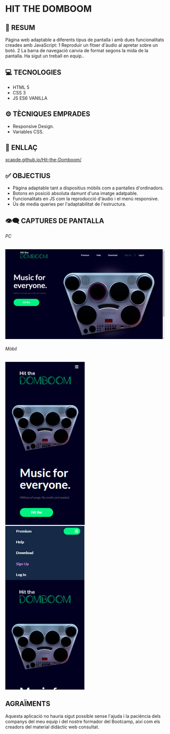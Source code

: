 # HIT THE DOMBOOM

## 📜 RESUM
Pàgina web adaptable a diferents tipus de pantalla i amb dues funcionalitats creades amb JavaScript: 
1 Reproduir un fitxer d'àudio al apretar sobre un botó.
2 La barra de navegació canvia de format segons la mida de la pantalla.
Ha sigut un treball en equip..

## 💻 TECNOLOGIES
- HTML 5
- CSS 3
- JS ES6  VANILLA

## ⚙️ TÈCNIQUES EMPRADES
- Responsive Design.
- Variables CSS.

## 🔗 ENLLAÇ
[xcapde.github.io/Hit-the-Domboom/ ](https://xcapde.github.io/Hit-the-Domboom// "xcapde.github.io/Hit-the-Domboom/")

## ✅ OBJECTIUS
- Pàgina adaptable tant a dispositius mòbils com a pantalles d'ordinadors.
- Botons en posició absoluta damunt d'una imatge adatpable.
- Funcionalitats en JS com la reproducció d'àudio i el menú responsive.
- Ús de media queries per l'adaptabilitat de l'estructura.

## 👁️‍🗨️ CAPTURES DE PANTALLA

###### PC
![Principal](/Imatges/Screenshot%20PC.png "Principal")
###### Mòbil

![Principal](/Imatges/Screenshot%20mobile.png "Principal")
![Menú responsive](/Imatges/Screenshot%20menu.png "Menú responsive")


## AGRAÏMENTS
Aquesta aplicació no hauria sigut possible sense l'ajuda i la paciència dels companys del meu equip i del nostre formador del Bootcamp, així com els creadors del material didàctic web consultat.